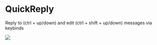 # QuickReply

Reply to (ctrl + up/down) and edit (ctrl + shift + up/down) messages via keybinds

![](https://github.com/metroite/Vencord/assets/55940580/df79a27a-6529-4c70-8870-3c17d3637e4f)

